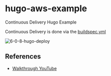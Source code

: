 # hugo-aws-example
Continuous Delivery Hugo Example

Continuous Delivery is done via the [buildspec.yml](https://github.com/noahgift/hugo-aws-example/blob/main/buildspec.yml)

![6-0-8-hugo-deploy](https://user-images.githubusercontent.com/58792/174190939-5bcee9e3-4c78-4863-827d-21f574871431.png)


## References

* [Walkthrough YouTube](https://youtu.be/I-HTdojGdHs)
